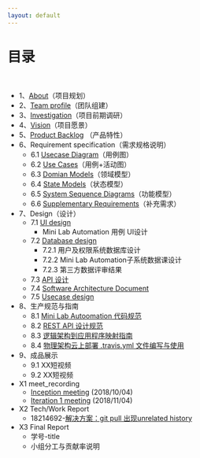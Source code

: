 ```yaml
---
layout: default
---
```


# [](#TOC)目录

&nbsp;&nbsp; 

* 1、[About](01-about)（项目规划）
* 2、[Team profile](02-team-profile)（团队组建）
* 3、[Investigation](03-investigation)（项目前期调研）
* 4、[Vision](04-vision)（项目愿景）
* 5、[Product Backlog](05-product-backlog) （产品特性）
* 6、Requirement specification（需求规格说明）
    - 6.1 [Usecase Diagram](06-requirement-1)（用例图）
    - 6.2 [Use Cases](06-requirement-2)（用例+活动图）
    - 6.3 [Domian Models](06-requirement-3)（领域模型）
    - 6.4 [State Models](06-requirement-4)（状态模型）
    - 6.5 [System Sequence Diagrams](06-requirement-5)（功能模型）
    - 6.6 [Supplementary Requirements](06-requirement-6)（补充需求）
* 7、Design（设计）
    - 7.1 [UI design](07-design-1)
        - Mini Lab Automation 用例 UI设计
    - 7.2 [Database design](07-design-2)
        - 7.2.1 用户及权限系统数据库设计
        - 7.2.2 Mini Lab Automation子系统数据课设计
        - 7.2.3 第三方数据评审结果
    - 7.3 [API 设计](07-design-3)
    - 7.4 [Software Architecture Document](07-design-4)
    - 7.5 [Usecase design](07-design-5)
* 8、生产规范与指南
    - 8.1 [Mini Lab Autoomation 代码规范](08-code-rules-and-guide-1)
    - 8.2 [REST API 设计规范](08-code-rules-and-guide-2)
    - 8.3 [逻辑架构到应用程序映射指南](08-code-rules-and-guide-3)
    - 8.4 [物理架构云上部署 .travis.yml 文件编写与使用](08-code-rules-and-guide-4)
* 9、成品展示
    - 9.1 XX短视频
    - 9.2 XX短视频
* X1 meet_recording
    - [Inception meeting](X1-meeting-record) (2018/10/04)
    - [Iteration 1 meeting](X1-meeting-record1) (2018/11/04)
* X2 Tech/Work Report
    - 18214692-[解决方案：git pull 出现unrelated history](https://smartllv.github.io/sa-lab-automation/01-git-pull-unrelated)
* X3 Final Report
    - 学号-title
    - 小组分工与贡献率说明